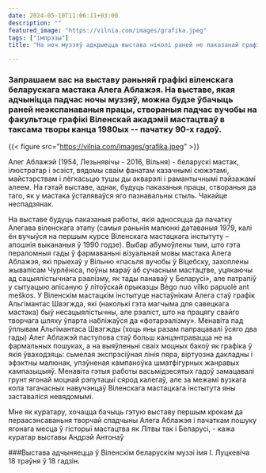 ```yaml
---
date: 2024-05-10T11:06:11+03:00
description: ""
featured_image: "https://vilnia.com/images/grafika.jpeg"
tags: ["імпрэзы"]
title: "На ноч музэяў адкрыецца выстава ніколі раней не паказанай графікі Алега Аблажэя"

---
```


### Запрашаем вас на выставу раньняй графікі віленскага беларускага мастака Алега Аблажэя. На выставе, якая адчыніцца падчас ночы музэяў, можна будзе ўбачыць раней неэкспанаваныя працы, створаныя падчас вучобы на факультэце графікі Віленскай акадэміі мастацтваў в таксама творы канца 1980ых -- пачатку 90-х гадоў.

{{< figure src="https://vilnia.com/images/grafika.jpeg" >}}


Алег Аблажэй (1954, Лезьнявічы - 2016, Вільня) - беларускі мастак, ілюстратар і эсэіст, вядомы сваім фанатам казачнымі сюжэтамі, майстэрствам і лёгкасьцю тушы ды акварэлі і рамантычнымі пэйзажамі алеем. На гэтай выставе, аднак, будуць паказаныя працы, створаныя да таго, як у мастака ўсталяваўся яго пазнавальны стыль. Чакайце неспадзянак.

На выставе будуць паказаныя работы, якія адносяцца да пачатку Алегава віленскага этапу (самыя раньнія малюнкі датаваныя 1979, калі ён вучыўся на першым курсе Віленскага мастацкага інстытуту – апошнія выкананыя ў 1990 годзе). Выбар абумоўлены тым, што гэта пераломныя гады ў фармаваньні візуальнай мовы мастака Алега Аблажэя, які прыехаў у Вільню «пасьля вучобы ў Віцебску, захоплены жывапісам Чурлёніса, поўны мараў аб сучасным мастацтве, уцякаючы ад сацыялістычнага рэалізму, як тады панаваў у Беларусі», але патрапіў у сытуацыю апісаную ў літоўскай прыказцы Bėgo nuo vilko papuolė ant meškos. У Віленскім мастацкім інстытуце настаўнікам Алега стаў графік Альгімантас Швэгжда, які (наколькі гэта магчыма для савецкага мастака) быў несацыялістычны, але рэаліст, што на працягу свайго творчага шляху ўпарта набліжаўся да «фотарэалізму». Менавіта пад ўплывам Альгімантаса Швэгжды (хоць яны разам папрацавалі ўсяго два гады) Алег Аблажэй паступова стаў больш канцэнтравацца не на фармальных пошуках, а на выяўленьні сваіх моцных бакоў як графіка ў якія ўваходзяць: сьмелая экспрэсіўная лінія пяра, віртуозна дакладны і эфэктны малюнак, упэўненая кампаноўка шматфігурных жанравых кампазыцыяў. Менавіта гэтыя работы васьмідзесятых гадоў замацавалі грунт ягонай моцнай рэпутацыі сярод калегаў, але за межамі вузкага кола тагачасных навучэнцаў Віленскага мастацкага інстытута яны заставаліся невядомымі.

Мне як куратару, хочацца бачыць гэтую выставу першым крокам да пераасэнсаваньня творчай спадчыны Алега Аблажэя і пачаткам пошуку ягонага месца ў гісторыі мастацтва як Літвы так і Беларусі, - кажа куратар выставы Андрэй Антонаў


###Выстава адчыняецца ў Віленскім беларускім музэі імя І. Луцкевіча 18 траўня ў 18 гадзін.
